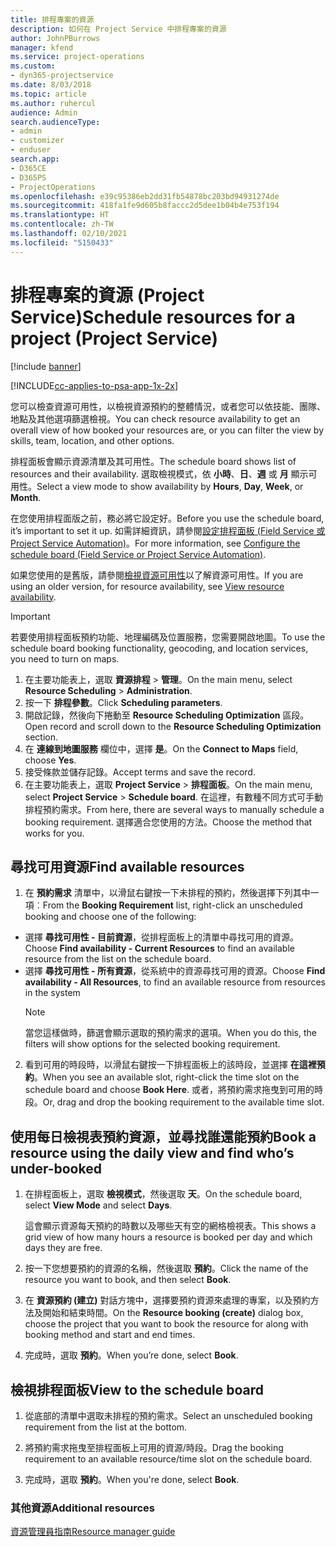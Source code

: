 ```yaml
---
title: 排程專案的資源
description: 如何在 Project Service 中排程專案的資源
author: JohnPBurrows
manager: kfend
ms.service: project-operations
ms.custom:
- dyn365-projectservice
ms.date: 8/03/2018
ms.topic: article
ms.author: ruhercul
audience: Admin
search.audienceType:
- admin
- customizer
- enduser
search.app:
- D365CE
- D365PS
- ProjectOperations
ms.openlocfilehash: e39c95386eb2dd31fb54878bc203bd94931274de
ms.sourcegitcommit: 418fa1fe9d605b8faccc2d5dee1b04b4e753f194
ms.translationtype: HT
ms.contentlocale: zh-TW
ms.lasthandoff: 02/10/2021
ms.locfileid: "5150433"
---
```

# <a name="schedule-resources-for-a-project-project-service"></a><span data-ttu-id="dc941-103">排程專案的資源 (Project Service)</span><span class="sxs-lookup"><span data-stu-id="dc941-103">Schedule resources for a project (Project Service)</span></span>

[!include [banner](../includes/psa-now-project-operations.md)]

[!INCLUDE[cc-applies-to-psa-app-1x-2x](../includes/cc-applies-to-psa-app-1x-2x.md)]

<span data-ttu-id="dc941-104">您可以檢查資源可用性，以檢視資源預約的整體情況，或者您可以依技能、團隊、地點及其他選項篩選檢視。</span><span class="sxs-lookup"><span data-stu-id="dc941-104">You can check resource availability to get an overall view of how booked your resources are, or you can filter the view by skills, team, location, and other options.</span></span>  
  
<span data-ttu-id="dc941-105">排程面板會顯示資源清單及其可用性。</span><span class="sxs-lookup"><span data-stu-id="dc941-105">The schedule board shows list of resources and their availability.</span></span> <span data-ttu-id="dc941-106">選取檢視模式，依 **小時**、**日**、**週** 或 **月** 顯示可用性。</span><span class="sxs-lookup"><span data-stu-id="dc941-106">Select a view mode to show availability by **Hours**, **Day**, **Week**, or **Month**.</span></span>  
  
<span data-ttu-id="dc941-107">在您使用排程面版之前，務必將它設定好。</span><span class="sxs-lookup"><span data-stu-id="dc941-107">Before you use the schedule board, it’s important to set it up.</span></span> <span data-ttu-id="dc941-108">如需詳細資訊，請參閱[設定排程面板 (Field Service 或 Project Service Automation)](https://docs.microsoft.com/dynamics365/field-service/configure-schedule-board)。</span><span class="sxs-lookup"><span data-stu-id="dc941-108">For more information, see [Configure the schedule board (Field Service or Project Service Automation)](https://docs.microsoft.com/dynamics365/field-service/configure-schedule-board).</span></span>
  
<span data-ttu-id="dc941-109">如果您使用的是舊版，請參閱[檢視資源可用性](../psa/view-resource-availability.md)以了解資源可用性。</span><span class="sxs-lookup"><span data-stu-id="dc941-109">If you are using an older version, for resource availability, see [View resource availability](../psa/view-resource-availability.md).</span></span>  

> [!IMPORTANT]
>  <span data-ttu-id="dc941-110">若要使用排程面板預約功能、地理編碼及位置服務，您需要開啟地圖。</span><span class="sxs-lookup"><span data-stu-id="dc941-110">To use the schedule board booking functionality, geocoding, and location services, you need to turn on maps.</span></span>  
> 
> 1. <span data-ttu-id="dc941-111">在主要功能表上，選取 **資源排程** > **管理**。</span><span class="sxs-lookup"><span data-stu-id="dc941-111">On the main menu, select **Resource Scheduling** > **Administration**.</span></span>  
> 2. <span data-ttu-id="dc941-112">按一下 **排程參數**。</span><span class="sxs-lookup"><span data-stu-id="dc941-112">Click **Scheduling parameters**.</span></span>  
> 3. <span data-ttu-id="dc941-113">開啟記錄，然後向下捲動至 **Resource Scheduling Optimization** 區段。</span><span class="sxs-lookup"><span data-stu-id="dc941-113">Open record and scroll down to the **Resource Scheduling Optimization** section.</span></span>  
> 4. <span data-ttu-id="dc941-114">在 **連線到地圖服務** 欄位中，選擇 **是**。</span><span class="sxs-lookup"><span data-stu-id="dc941-114">On the **Connect to Maps** field, choose **Yes**.</span></span>  
> 5. <span data-ttu-id="dc941-115">接受條款並儲存記錄。</span><span class="sxs-lookup"><span data-stu-id="dc941-115">Accept terms and save the record.</span></span>  
> 6. <span data-ttu-id="dc941-116">在主要功能表上，選取 **Project Service** > **排程面板**。</span><span class="sxs-lookup"><span data-stu-id="dc941-116">On the main menu, select **Project Service** > **Schedule board**.</span></span> <span data-ttu-id="dc941-117">在這裡，有數種不同方式可手動排程預約需求。</span><span class="sxs-lookup"><span data-stu-id="dc941-117">From here, there are several ways to manually schedule a booking requirement.</span></span> <span data-ttu-id="dc941-118">選擇適合您使用的方法。</span><span class="sxs-lookup"><span data-stu-id="dc941-118">Choose the method that works for you.</span></span>
  
## <a name="find-available-resources"></a><span data-ttu-id="dc941-119">尋找可用資源</span><span class="sxs-lookup"><span data-stu-id="dc941-119">Find available resources</span></span>

1.  <span data-ttu-id="dc941-120">在 **預約需求** 清單中，以滑鼠右鍵按一下未排程的預約，然後選擇下列其中一項︰</span><span class="sxs-lookup"><span data-stu-id="dc941-120">From the **Booking Requirement** list, right-click an unscheduled booking and choose one of the following:</span></span>  
  
- <span data-ttu-id="dc941-121">選擇 **尋找可用性 - 目前資源**，從排程面板上的清單中尋找可用的資源。</span><span class="sxs-lookup"><span data-stu-id="dc941-121">Choose **Find availability - Current Resources** to find an available resource from the list on the schedule board.</span></span>  
- <span data-ttu-id="dc941-122">選擇 **尋找可用性 - 所有資源**，從系統中的資源尋找可用的資源。</span><span class="sxs-lookup"><span data-stu-id="dc941-122">Choose **Find availability - All Resources**, to find an available resource from resources in the system</span></span>  
   > [!NOTE]
   >  <span data-ttu-id="dc941-123">當您這樣做時，篩選會顯示選取的預約需求的選項。</span><span class="sxs-lookup"><span data-stu-id="dc941-123">When you do this, the filters will show options for the selected booking requirement.</span></span>  
  
2. <span data-ttu-id="dc941-124">看到可用的時段時，以滑鼠右鍵按一下排程面板上的該時段，並選擇 **在這裡預約**。</span><span class="sxs-lookup"><span data-stu-id="dc941-124">When you see an available slot, right-click the time slot on the schedule board and choose **Book Here**.</span></span> <span data-ttu-id="dc941-125">或者，將預約需求拖曳到可用的時段。</span><span class="sxs-lookup"><span data-stu-id="dc941-125">Or, drag and drop the booking requirement to the available time slot.</span></span>  
  

## <a name="book-a-resource-using-the-daily-view-and-find-whos-under-booked"></a><span data-ttu-id="dc941-126">使用每日檢視表預約資源，並尋找誰還能預約</span><span class="sxs-lookup"><span data-stu-id="dc941-126">Book a resource using the daily view and find who’s under-booked</span></span>
  
1.  <span data-ttu-id="dc941-127">在排程面板上，選取 **檢視模式**，然後選取 **天**。</span><span class="sxs-lookup"><span data-stu-id="dc941-127">On the schedule board, select **View Mode** and select **Days**.</span></span>  
  
    <span data-ttu-id="dc941-128">這會顯示資源每天預約的時數以及哪些天有空的網格檢視表。</span><span class="sxs-lookup"><span data-stu-id="dc941-128">This shows a grid view of how many hours a resource is booked per day and which days they are free.</span></span>  
  
2.  <span data-ttu-id="dc941-129">按一下您想要預約的資源的名稱，然後選取 **預約**。</span><span class="sxs-lookup"><span data-stu-id="dc941-129">Click the name of the resource you want to book, and then select **Book**.</span></span>  
  
3.  <span data-ttu-id="dc941-130">在 **資源預約 (建立)** 對話方塊中，選擇要預約資源來處理的專案，以及預約方法及開始和結束時間。</span><span class="sxs-lookup"><span data-stu-id="dc941-130">On the **Resource booking (create)** dialog box, choose the project that you want to book the resource for along with booking method and start and end times.</span></span>  
  
4.  <span data-ttu-id="dc941-131">完成時，選取 **預約**。</span><span class="sxs-lookup"><span data-stu-id="dc941-131">When you’re done, select **Book**.</span></span>  
  
## <a name="view-to-the-schedule-board"></a><span data-ttu-id="dc941-132">檢視排程面板</span><span class="sxs-lookup"><span data-stu-id="dc941-132">View to the schedule board</span></span>
  
1.  <span data-ttu-id="dc941-133">從底部的清單中選取未排程的預約需求。</span><span class="sxs-lookup"><span data-stu-id="dc941-133">Select an unscheduled booking requirement from the list at the bottom.</span></span>  
  
2.  <span data-ttu-id="dc941-134">將預約需求拖曳至排程面板上可用的資源/時段。</span><span class="sxs-lookup"><span data-stu-id="dc941-134">Drag the booking requirement to an available resource/time slot on the schedule board.</span></span>  
  
3.  <span data-ttu-id="dc941-135">完成時，選取 **預約**。</span><span class="sxs-lookup"><span data-stu-id="dc941-135">When you're done, select **Book**.</span></span>  
  
### <a name="additional-resources"></a><span data-ttu-id="dc941-136">其他資源</span><span class="sxs-lookup"><span data-stu-id="dc941-136">Additional resources</span></span>  
 [<span data-ttu-id="dc941-137">資源管理員指南</span><span class="sxs-lookup"><span data-stu-id="dc941-137">Resource manager guide</span></span>](../psa/resource-manager-guide.md)
